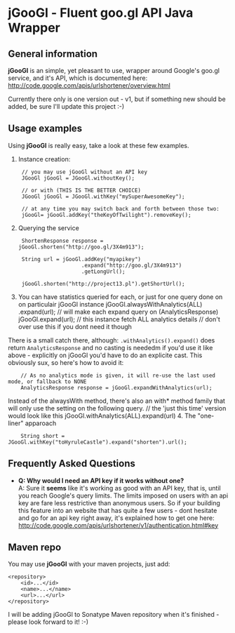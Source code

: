 jGooGl - Fluent goo.gl API Java Wrapper
=======================================
General information
-------------------
**jGooGl** is an simple, yet pleasant to use, wrapper around Google's goo.gl service, and it's API,
which is documented here: http://code.google.com/apis/urlshortener/overview.html

Currently there only is one version out - v1, but if something new should be added, be sure I'll update this project :-)

Usage examples
--------------
Using **jGooGl** is really easy, take a look at these few examples.

1. Instance creation:

        // you may use jGooGl without an API key
        JGooGl jGooGl = JGooGl.withoutKey();

        // or with (THIS IS THE BETTER CHOICE)
        JGooGl jGooGl = JGooGl.withKey("mySuperAwesomeKey");

        // at any time you may switch back and forth between those two:
        jGooGl= jGooGl.addKey("theKeyOfTwilight").removeKey();

2. Querying the service

        ShortenResponse response = jGooGl.shorten("http://goo.gl/3X4m913");

        String url = jGooGl.addKey("myapikey")
                           .expand("http://goo.gl/3X4m913")
                           .getLongUrl();

        jGooGl.shorten("http://project13.pl").getShortUrl();

3. You can have statistics queried for each, or just for one query done on on particulair jGooGl instance
       jGooGl.alwaysWithAnalytics(ALL)
             .expand(url);                      // will make each expand query on 
       (AnalyticsResponse) jGooGl.expand(url);  // this instance fetch ALL analytics details
                                                // don't over use this if you dont need it though

There is a small catch there, although: `.withAnalytics().expand()` does return `AnalyticsResponse`
and no casting is neededm if you'd use it like above - explicitly on jGooGl you'd have to do an explicite cast.
This obviously sux, so here's how to avoid it:
       
        // As no analytics mode is given, it will re-use the last used mode, or fallback to NONE
        AnalyticsResponse response = jGooGl.expandWithAnalytics(url);

Instead of the alwaysWith method, there's also an with\* method family that will only use the setting on the following query.
        // the 'just this time' version would look like this
        jGooGl.withAnalytics(ALL).expand(url)
4. The "one-liner" apparoach

        String short = JGooGl.withKey("toHyruleCastle").expand("shorten").url();

Frequently Asked Questions
--------------------------
- **Q: Why would I need an API key if it works without one? <br/>**
  A: Sure it **seems** like it's working as good with an API key,
  that is, until you reach Google's query limits. The limits imposed on users with an api key
  are fare less restrictive than anonymous users. So if your building this feature into an website
  that has quite a few users - dont hesitate and go for an api key right away, it's explained how to 
  get one here: http://code.google.com/apis/urlshortener/v1/authentication.html#key

Maven repo
----------
You may use **jGooGl** with your maven projects, just add:

    <repository>
        <id>...</id>
        <name>...</name>
        <url>...</url>
    </repository>

I will be adding jGooGl to Sonatype Maven repository when it's finished - please look forward to it! :-)
